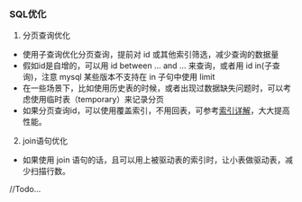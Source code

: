 ### SQL优化
1. 分页查询优化
* 使用子查询优化分页查询，提前对 id 或其他索引筛选，减少查询的数据量
* 假如id是自增的，可以用 id between ... and ... 来查询，或者用 id in(子查询)，注意 mysql 某些版本不支持在 in 子句中使用 limit 
* 在一些场景下，比如使用历史表的时候，或者出现过数据缺失问题时，可以考虑使用临时表（temporary）来记录分页
* 如果分页查询id，可以使用覆盖索引，不用回表，可参考[索引详解](https://github.com/islongfei/Blog/blob/master/mysql/%E7%B4%A2%E5%BC%95.md)，大大提高性能。

2. join语句优化
* 如果使用 join 语句的话，且可以用上被驱动表的索引时，让小表做驱动表，减少扫描行数。

//Todo...

